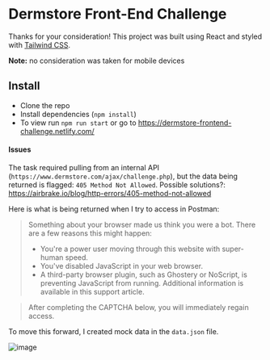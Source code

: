 # Dermstore Front-End Challenge

Thanks for your consideration! This project was built using React and styled with [Tailwind CSS](https://tailwindcss.com/).

**Note:** no consideration was taken for mobile devices

## Install

- Clone the repo
- Install dependencies (`npm install`)
- To view run `npm run start` or go to https://dermstore-frontend-challenge.netlify.com/

#### Issues

The task required pulling from an internal API (`https://www.dermstore.com/ajax/challenge.php`), but the data being returned is flagged: `405 Method Not Allowed`. Possible solutions?: https://airbrake.io/blog/http-errors/405-method-not-allowed

Here is what is being returned when I try to access in Postman:

> Something about your browser made us think you were a bot. There are a few reasons this might happen:
>
> - You're a power user moving through this website with super-human speed.
> - You've disabled JavaScript in your web browser.
> - A third-party browser plugin, such as Ghostery or NoScript, is preventing JavaScript from running. Additional information is available in this support article.

> After completing the CAPTCHA below, you will immediately regain access.

To move this forward, I created mock data in the `data.json` file.

![image](https://user-images.githubusercontent.com/7773718/63897720-0b702400-c9ab-11e9-869e-a570cfa630b0.png)

